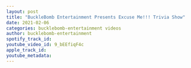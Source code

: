 ```yaml
---
layout: post
title: "BuckleBomb Entertainment Presents Excuse Me!!! Trivia Show"
date: 2021-02-06
categories: bucklebomb-entertainment videos
author: bucklebomb-entertainment
spotify_track_id: 
youtube_video_id: 9_bEEfiqF4c
apple_track_id: 
youtube_metadata: 
---
```

